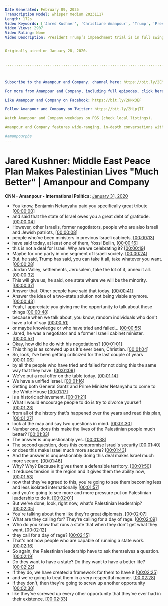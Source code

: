 ```yaml
---
Date Generated: February 09, 2025
Transcription Model: whisper medium 20231117
Length: 172s
Video Keywords: ['Jared Kushner', 'Christiane Amanpour', 'Trump', 'President Trump', 'Middle East', 'Middle East Peace Plan', 'Israel', 'Palestine', 'Jared Kushner interview', 'Jared Kushner middle east', 'Jared Kushner Peace Plan', 'kushner middle east peace plan', 'israel vs palestine', 'israel palestine', 'Jordan Valley', 'World news', 'news', 'PBS', 'global affairs', 'worldwide affairs', 'global news', 'long interview', 'longform interview', 'in depth interview', 'interview', 'interviews', 'fact-checked', 'long form interview']
Video Views: 2907
Video Rating: None
Video Description: President Trump’s impeachment trial is in full swing, but nonetheless he today unveiled his long-awaited Middle East peace plan. Trump was joined at the White House by only one party to the conflict: Israeli Prime Minister Benjamin Netanyahu. Trump’s senior advisor, Jared Kushner, joins the program from Washington to discuss the proposal.


Originally aired on January 28, 2020.


...........................................................................................................................



Subscribe to the Amanpour and Company. channel here: https://bit.ly/2EMIkTJ

For more from Amanpour and Company, including full episodes, click here:  https://to.pbs.org/2NBFpjf

Like Amanpour and Company on Facebook: https://bit.ly/2HNx3EF

Follow Amanpour and Company on Twitter: https://bit.ly/2HLpjTI

Watch Amanpour and Company weekdays on PBS (check local listings).

Amanpour and Company features wide-ranging, in-depth conversations with global thought leaders and cultural influencers on the issues and trends impacting the world each day, from politics, business and technology to arts, science and sports. Christiane Amanpour leads the conversation on global and domestic news from London with contributions by prominent journalists Walter Isaacson, Michel Martin, Alicia Menendez and Hari Sreenivasan from the Tisch WNET Studios at Lincoln Center in New York City.

#amanpourpbs
---
```


# Jared Kushner: Middle East Peace Plan Makes Palestinian Lives "Much Better" | Amanpour and Company
**CNN - Amanpour - International Politics:** [January 31, 2020](https://www.youtube.com/watch?v=hVCLvDp6Fi8)
*  You know, Benjamin Netanyahu paid you specifically great tribute [[00:00:00](https://www.youtube.com/watch?v=hVCLvDp6Fi8&t=0.0s)]
*  and said that the state of Israel owes you a great debt of gratitude. [[00:00:04](https://www.youtube.com/watch?v=hVCLvDp6Fi8&t=4.0s)]
*  However, other Israelis, former negotiators, people who are also Israeli and Jewish patriots, [[00:00:08](https://www.youtube.com/watch?v=hVCLvDp6Fi8&t=8.3s)]
*  people who've been ministers in previous Israeli cabinets, [[00:00:13](https://www.youtube.com/watch?v=hVCLvDp6Fi8&t=13.700000000000001s)]
*  have said today, at least one of them, Yossi Beilin, [[00:00:16](https://www.youtube.com/watch?v=hVCLvDp6Fi8&t=16.9s)]
*  this is not a deal for Israel. Why are we celebrating it? [[00:00:19](https://www.youtube.com/watch?v=hVCLvDp6Fi8&t=19.8s)]
*  Maybe for one party in one segment of Israeli society. [[00:00:24](https://www.youtube.com/watch?v=hVCLvDp6Fi8&t=24.1s)]
*  But, he said, Trump has said, you can take it all, take whatever you want. [[00:00:28](https://www.youtube.com/watch?v=hVCLvDp6Fi8&t=28.2s)]
*  Jordan Valley, settlements, Jerusalem, take the lot of it, annex it all. [[00:00:32](https://www.youtube.com/watch?v=hVCLvDp6Fi8&t=32.1s)]
*  This will give us, he said, one state where we will be the minority. [[00:00:37](https://www.youtube.com/watch?v=hVCLvDp6Fi8&t=37.1s)]
*  Answer that. Other people have said that today. [[00:00:41](https://www.youtube.com/watch?v=hVCLvDp6Fi8&t=41.2s)]
*  Answer the idea of a two-state solution not being viable anymore. [[00:00:43](https://www.youtube.com/watch?v=hVCLvDp6Fi8&t=43.5s)]
*  Yeah, I appreciate you giving me the opportunity to talk about these things [[00:00:48](https://www.youtube.com/watch?v=hVCLvDp6Fi8&t=48.9s)]
*  because when we talk about, you know, random individuals who don't have a lot of say [[00:00:51](https://www.youtube.com/watch?v=hVCLvDp6Fi8&t=51.7s)]
*  or maybe knowledge or who have tried and failed... [[00:00:55](https://www.youtube.com/watch?v=hVCLvDp6Fi8&t=55.4s)]
*  Jared, he was a negotiator and a former Israeli cabinet minister. [[00:00:57](https://www.youtube.com/watch?v=hVCLvDp6Fi8&t=57.7s)]
*  Okay, how did he do with his negotiations? [[00:01:01](https://www.youtube.com/watch?v=hVCLvDp6Fi8&t=61.900000000000006s)]
*  This thing is as screwed up as it's ever been, Christian. [[00:01:04](https://www.youtube.com/watch?v=hVCLvDp6Fi8&t=64.3s)]
*  So, look, I've been getting criticized for the last couple of years [[00:01:06](https://www.youtube.com/watch?v=hVCLvDp6Fi8&t=66.5s)]
*  by all the people who have tried and failed for not doing this the same way that they have. [[00:01:09](https://www.youtube.com/watch?v=hVCLvDp6Fi8&t=69.5s)]
*  We've put a real offer on the table today. [[00:01:14](https://www.youtube.com/watch?v=hVCLvDp6Fi8&t=74.4s)]
*  We have a unified Israel. [[00:01:16](https://www.youtube.com/watch?v=hVCLvDp6Fi8&t=76.4s)]
*  Getting both General Gantz and Prime Minister Netanyahu to come to the White House [[00:01:17](https://www.youtube.com/watch?v=hVCLvDp6Fi8&t=77.7s)]
*  is a historic achievement. [[00:01:21](https://www.youtube.com/watch?v=hVCLvDp6Fi8&t=81.60000000000001s)]
*  What I would encourage people to do is try to divorce yourself [[00:01:23](https://www.youtube.com/watch?v=hVCLvDp6Fi8&t=83.5s)]
*  from all of the history that's happened over the years and read this plan, [[00:01:27](https://www.youtube.com/watch?v=hVCLvDp6Fi8&t=87.3s)]
*  look at the map and say two questions in mind. [[00:01:30](https://www.youtube.com/watch?v=hVCLvDp6Fi8&t=90.5s)]
*  Number one, does this make the lives of the Palestinian people much better? [[00:01:33](https://www.youtube.com/watch?v=hVCLvDp6Fi8&t=93.7s)]
*  The answer is unquestionably yes. [[00:01:38](https://www.youtube.com/watch?v=hVCLvDp6Fi8&t=98.3s)]
*  The second question, does this compromise Israel's security [[00:01:40](https://www.youtube.com/watch?v=hVCLvDp6Fi8&t=100.7s)]
*  or does this make Israel much more secure? [[00:01:43](https://www.youtube.com/watch?v=hVCLvDp6Fi8&t=103.9s)]
*  And the answer is unquestionably doing this deal makes Israel much more secure. [[00:01:46](https://www.youtube.com/watch?v=hVCLvDp6Fi8&t=106.6s)]
*  Why? Why? Because it gives them a defensible territory. [[00:01:50](https://www.youtube.com/watch?v=hVCLvDp6Fi8&t=110.5s)]
*  It reduces tension in the region and it gives them the ability now, [[00:01:53](https://www.youtube.com/watch?v=hVCLvDp6Fi8&t=113.80000000000001s)]
*  now that they've agreed to this, you're going to see them becoming less and less isolated internationally [[00:01:57](https://www.youtube.com/watch?v=hVCLvDp6Fi8&t=117.0s)]
*  and you're going to see more and more pressure put on Palestinian leadership to do it. [[00:02:01](https://www.youtube.com/watch?v=hVCLvDp6Fi8&t=121.4s)]
*  But we've done, look, right now, what's Palestinian leadership? [[00:02:05](https://www.youtube.com/watch?v=hVCLvDp6Fi8&t=125.2s)]
*  You're talking about them like they're great diplomats. [[00:02:07](https://www.youtube.com/watch?v=hVCLvDp6Fi8&t=127.5s)]
*  What are they calling for? They're calling for a day of rage. [[00:02:09](https://www.youtube.com/watch?v=hVCLvDp6Fi8&t=129.4s)]
*  Who do you know that runs a state that when they don't get what they want, [[00:02:12](https://www.youtube.com/watch?v=hVCLvDp6Fi8&t=132.3s)]
*  they call for a day of rage? [[00:02:15](https://www.youtube.com/watch?v=hVCLvDp6Fi8&t=135.0s)]
*  That's not how people who are capable of running a state work. [[00:02:16](https://www.youtube.com/watch?v=hVCLvDp6Fi8&t=136.20000000000002s)]
*  So again, the Palestinian leadership have to ask themselves a question. [[00:02:19](https://www.youtube.com/watch?v=hVCLvDp6Fi8&t=139.5s)]
*  Do they want to have a state? Do they want to have a better life? [[00:02:22](https://www.youtube.com/watch?v=hVCLvDp6Fi8&t=142.8s)]
*  If they do, we have created a framework for them to have it [[00:02:25](https://www.youtube.com/watch?v=hVCLvDp6Fi8&t=145.5s)]
*  and we're going to treat them in a very respectful manner. [[00:02:28](https://www.youtube.com/watch?v=hVCLvDp6Fi8&t=148.3s)]
*  If they don't, then they're going to screw up another opportunity [[00:02:30](https://www.youtube.com/watch?v=hVCLvDp6Fi8&t=150.8s)]
*  like they've screwed up every other opportunity that they've ever had in their existence. [[00:02:33](https://www.youtube.com/watch?v=hVCLvDp6Fi8&t=153.5s)]
